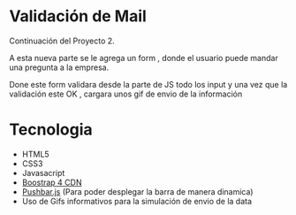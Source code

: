 # Validación de Mail

Continuación del Proyecto 2.

A esta nueva parte se le agrega un form , donde el usuario puede mandar una pregunta a la empresa.

Done este form validara desde la parte de JS todo los input y una vez que la validación este OK , cargara unos gif de envio de la información

# Tecnologia 

- HTML5
- CSS3
- Javasacript
- [Boostrap 4 CDN](https://getbootstrap.com/)
- [Pushbar.js](https://github.com/oncebot/pushbar.js) (Para poder desplegar la barra de manera dinamica)
- Uso de Gifs informativos para la simulación de envio de la data 
